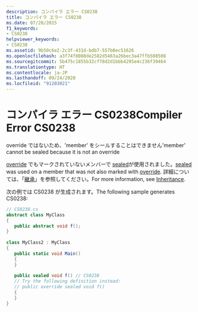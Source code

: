 ```yaml
---
description: コンパイラ エラー CS0238
title: コンパイラ エラー CS0238
ms.date: 07/20/2015
f1_keywords:
- CS0238
helpviewer_keywords:
- CS0238
ms.assetid: 9b50c6e2-2c3f-431d-bdb7-557b0ec51626
ms.openlocfilehash: a3f74f8088de2582d5463a26bec3a47ffb508508
ms.sourcegitcommit: 5b475c1855b32cf78d2d1bbb4295e4c236f39464
ms.translationtype: HT
ms.contentlocale: ja-JP
ms.lasthandoff: 09/24/2020
ms.locfileid: "91203021"
---
```

# <a name="compiler-error-cs0238"></a><span data-ttu-id="45c40-103">コンパイラ エラー CS0238</span><span class="sxs-lookup"><span data-stu-id="45c40-103">Compiler Error CS0238</span></span>

<span data-ttu-id="45c40-104">override ではないため、'member' をシールすることはできません</span><span class="sxs-lookup"><span data-stu-id="45c40-104">'member' cannot be sealed because it is not an override</span></span>  
  
 <span data-ttu-id="45c40-105">[override](../language-reference/keywords/sealed.md) でもマークされていないメンバーで [sealed](../language-reference/keywords/override.md)が使用されました。</span><span class="sxs-lookup"><span data-stu-id="45c40-105">[sealed](../language-reference/keywords/sealed.md) was used on a member that was not also marked with [override](../language-reference/keywords/override.md).</span></span> <span data-ttu-id="45c40-106">詳細については、「[継承](../programming-guide/classes-and-structs/inheritance.md)」を参照してください。</span><span class="sxs-lookup"><span data-stu-id="45c40-106">For more information, see [Inheritance](../programming-guide/classes-and-structs/inheritance.md).</span></span>  
  
 <span data-ttu-id="45c40-107">次の例では CS0238 が生成されます。</span><span class="sxs-lookup"><span data-stu-id="45c40-107">The following sample generates CS0238:</span></span>  
  
```csharp  
// CS0238.cs  
abstract class MyClass  
{  
   public abstract void f();  
}  
  
class MyClass2 : MyClass  
{  
   public static void Main()  
   {  
   }  
  
   public sealed void f() // CS0238  
   // Try the following definition instead:  
   // public override sealed void f()  
   {  
   }  
}  
```
